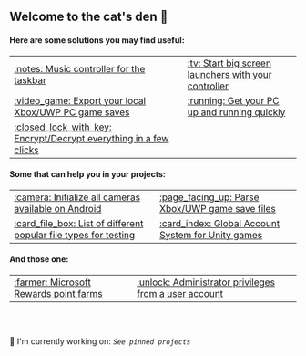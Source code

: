 <!--
Useful info:
 - Emoji list: https://github.com/ikatyang/emoji-cheat-sheet/blob/master/README.md
-->

## Welcome to the cat's den 👋

#### Here are some solutions you may find useful:
<table>
<tr><td> <a href='https://github.com/Tom60chat/DeskBand-Media-Controls'>:notes: Music controller for the taskbar</a> </td><td> <a href='https://github.com/Tom60chat/Smart-Guide'>:tv: Start big screen launchers with your controller</a> </td></tr>
<tr><td> <a href='https://github.com/Tom60chat/Xbox-Live-Save-Exporter'>:video_game: Export your local Xbox/UWP PC game saves</a> </td><td> <a href='https://github.com/Tom60chat/Quick-start'>:running: Get your PC up and running quickly</a> </td></tr>
<tr><td> <a href='https://github.com/Tom60chat/InstantCrypt'>:closed_lock_with_key: Encrypt/Decrypt everything in a few clicks</a> </td><td> <a href=''></a> </td></tr>
</table>

#### Some that can help you in your projects:
<table>
<tr><td> <a href='https://github.com/Tom60chat/Android-All-Cameras'>:camera: Initialize all cameras available on Android</a> </td><td> <a href='https://github.com/Tom60chat/ContainerReader'>:page_facing_up: Parse Xbox/UWP game save files</a> </td></tr>
<tr><td> <a href='https://github.com/Tom60chat/Extension-List'>:card_file_box: List of different popular file types for testing</a> </td><td> <a href='https://github.com/Tom60chat/Global-Account-System-GAS---Unity'>:card_index: Global Account System for Unity games</a> </td></tr>
</table>
  
#### And those one:  
<table>
<tr><td> <a href='https://github.com/Tom60chat/Microsoft-Rewards-Farmer-Sharp'>:farmer: Microsoft Rewards point farms</a> </td><td> <a href='https://github.com/Tom60chat/UserElevation'>:unlock: Administrator privileges from a user account</a> </td></tr>
</table>

##  
<br/>

🔭 I'm currently working on: *`See pinned projects`*

<!-- <tr><td> <a href=''></a> </td><td> <a href=''></a> </td></tr> -->

<!--
**Tom60chat/Tom60chat** is a ✨ _special_ ✨ repository because its `README.md` (this file) appears on your GitHub profile.

Here are some ideas to get you started:

- 🔭 I’m currently working on ...
- 🌱 I’m currently learning ...
- 👯 I’m looking to collaborate on ...
- 🤔 I’m looking for help with ...
- 💬 Ask me about ...
- 📫 How to reach me: ...
- 😄 Pronouns: ...
- ⚡ Fun fact: ...
-->
